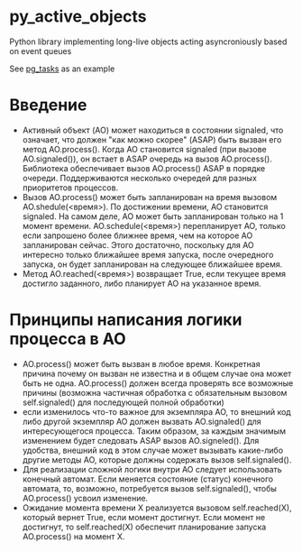 # py_active_objects
Python library implementing long-live objects acting asyncroniously based on event queues

See [pg_tasks](https://github.com/ivanovrvl/pg_tasks) as an example

# Введение
* Активный объект (AO) может находиться в состоянии signaled, что означает, что должен "как можно скорее" (ASAP) быть вызван его метод AO.process(). Когда AO становится signaled (при вызове AO.signaled()), он встает в ASAP очередь на вызов AO.process(). Библиотека обеспечивает вызов AO.process() ASAP в порядке очереди. Поддерживаются несколько очередей для разных приоритетов процессов.
* Вызов AO.process() может быть запланирован на время вызовом AO.shedule(<время>). По достижении времени, AO становится signaled. На самом деле, AO может быть запланирован только на 1 момент времени. AO.schedule(<время>) перепланирует AO, только если запрошено более ближнее время, чем на которое AO запланирован сейчас. Этого достаточно, поскольку для AO интересно только ближайшее время запуска, после очередного запуска, он будет запланирован на следующее ближайшее время.
* Метод AO.reached(<время>) возвращает True, если текущее время достигло заданного, либо планирует AO на указанное время.

# Принципы написания логики процесса в AO
* AO.process() может быть вызван в любое время. Конкретная причина почему он вызван не известна и в общем случае она может быть не одна. AO.process() должен всегда проверять все возможные причины (возможна частичная обработка с обязательным вызовом self.signaled() для последующей полной обработки)
* если изменилось что-то важное для экземпляра AO, то внешний код либо другой экземпляр AO должен вызвать AO.signaled() для интересующегося процесса. Таким образом, за каждым значимым изменением будет следовать ASAP вызов AO.signeled(). Для удобства, внешний код в этом случае может вызывать какие-либо другие методы AO, которые должны содержать вызов self.signaled().
* Для реализации сложной логики внутри AO следует использовать конечный автомат. Если меняется состояние (статус) конечного автомата, то, возможно, потребуется вызов self.signaled(), чтобы AO.process() усвоил изменение.
* Ожидание момента времени X реализуется вызовом self.reached(X), который вернет True, если момент достигнут. Если момент не достигнут, то self.reached(X) обеспечит планирование запуска AO.process() на момент X.
